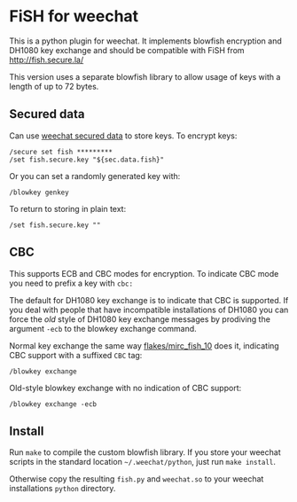 FiSH for weechat
================

This is a python plugin for weechat.  It implements blowfish encryption and
DH1080 key exchange and should be compatible with FiSH from
http://fish.secure.la/

This version uses a separate blowfish library to allow usage of keys with a length of up to 72 bytes.

Secured data
------------
Can use [weechat secured data][weechat-secure] to store keys. To encrypt keys:
```
/secure set fish *********
/set fish.secure.key "${sec.data.fish}"
```

Or you can set a randomly generated key with:
```
/blowkey genkey
```

To return to storing in plain text:
```
/set fish.secure.key ""
```

CBC
---
This supports ECB and CBC modes for encryption. To indicate CBC mode you need to prefix a key with `cbc:`

The default for DH1080 key exchange is to indicate that CBC is supported. If you deal with people that have incompatible installations of DH1080 you can force the *old* style of DH1080 key exchange messages by prodiving the argument `-ecb` to the blowkey exchange command.

Normal key exchange the same way [flakes/mirc_fish_10][flakes-fish10] does it, indicating CBC support with a suffixed `CBC` tag:
```
/blowkey exchange
```

Old-style blowkey exchange with no indication of CBC support:
```
/blowkey exchange -ecb
```

Install
------
Run `make` to compile the custom blowfish library. If you store your weechat scripts in the standard location `~/.weechat/python`, just run `make install`.

Otherwise copy the resulting `fish.py` and `weechat.so` to your weechat installations `python` directory.

[weechat-secure]: http://dev.weechat.org/post/2013/08/04/Secured-data
[flakes-fish10]: https://github.com/flakes/mirc_fish_10
